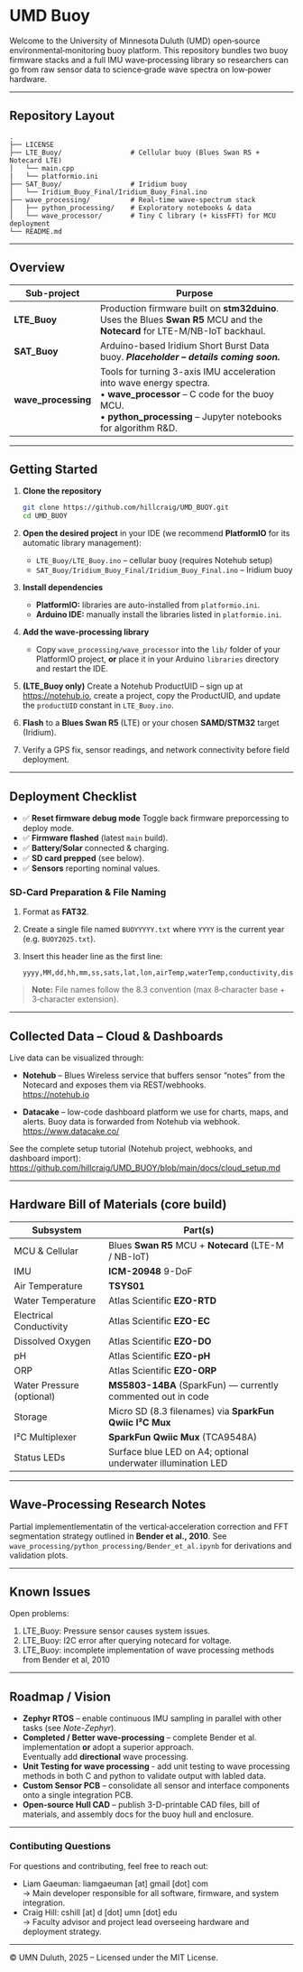 # UMD Buoy

Welcome to the University of Minnesota Duluth (UMD) open‑source environmental‑monitoring buoy platform. This repository bundles two buoy firmware stacks and a full IMU wave‑processing library so researchers can go from raw sensor data to science‑grade wave spectra on low‑power hardware.

---

## Repository Layout

```text
.
├── LICENSE
├── LTE_Buoy/                 # Cellular buoy (Blues Swan R5 + Notecard LTE)
│   └── main.cpp
|   └── platformio.ini
├── SAT_Buoy/                 # Iridium buoy 
│   └── Iridium_Buoy_Final/Iridium_Buoy_Final.ino
├── wave_processing/          # Real‑time wave‑spectrum stack
│   ├── python_processing/    # Exploratory notebooks & data
│   └── wave_processor/       # Tiny C library (+ kissFFT) for MCU deployment
└── README.md
```

---

## Overview

| Sub-project          | Purpose                                                                                                                                                                                                                                   |
|----------------------|--------------------------------------------------------------------------------------------------------------------------------------------------------------------------------------------------------------------------------------------|
| **LTE_Buoy**         | Production firmware built on **stm32duino**. Uses the Blues **Swan R5** MCU and the **Notecard** for LTE-M/NB-IoT backhaul.                                                                                                               |
| **SAT_Buoy**         | Arduino-based Iridium Short Burst Data buoy. ***Placeholder – details coming soon.***                                                                                                               |
| **wave_processing**  | Tools for turning 3-axis IMU acceleration into wave energy spectra.<br>• **wave_processor** – C code for the buoy MCU.<br>• **python_processing** – Jupyter notebooks for algorithm R&D. |

---

## Getting Started

1. **Clone the repository**

   ```bash
   git clone https://github.com/hillcraig/UMD_BUOY.git
   cd UMD_BUOY
   ```

2. **Open the desired project** in your IDE (we recommend **PlatformIO** for its automatic library management):  
   * `LTE_Buoy/LTE_Buoy.ino` – cellular buoy (requires Notehub setup)  
   * `SAT_Buoy/Iridium_Buoy_Final/Iridium_Buoy_Final.ino` – Iridium buoy  

3. **Install dependencies**  
   * **PlatformIO:** libraries are auto-installed from `platformio.ini`.  
   * **Arduino IDE:** manually install the libraries listed in `platformio.ini`.  

4. **Add the wave-processing library**  
   * Copy `wave_processing/wave_processor` into the `lib/` folder of your PlatformIO project, **or** place it in your Arduino `libraries` directory and restart the IDE.  

5. **(LTE_Buoy only)** Create a Notehub ProductUID – sign up at <https://notehub.io>, create a project, copy the ProductUID, and update the `productUID` constant in `LTE_Buoy.ino`.  

6. **Flash** to a **Blues Swan R5** (LTE) or your chosen **SAMD/STM32** target (Iridium).  

7. Verify a GPS fix, sensor readings, and network connectivity before field deployment.

---

## Deployment Checklist

* ✅ **Reset firmware debug mode** Toggle back firmware preporcessing to deploy mode.
* ✅ **Firmware flashed** (latest `main` build).
* ✅ **Battery/Solar** connected & charging.
* ✅ **SD card prepped** (see below).
* ✅ **Sensors** reporting nominal values.

### SD‑Card Preparation & File Naming

1. Format as **FAT32**.
2. Create a single file named `BUOYYYYY.txt` where `YYYY` is the current year (e.g. `BUOY2025.txt`).
3. Insert this header line as the first line:

   ```csv
   yyyy,MM,dd,hh,mm,ss,sats,lat,lon,airTemp,waterTemp,conductivity,dissolvedOxygen,pH,orp,sinr,rssi,pressure,voltage,wave_height,wave_period
   ```

> **Note:** File names follow the 8.3 convention (max 8‑character base + 3‑character extension).

---

## Collected Data – Cloud & Dashboards

Live data can be visualized through:

- **Notehub** – Blues Wireless service that buffers sensor “notes” from the Notecard and exposes them via REST/webhooks.  
  <https://notehub.io>

- **Datacake** – low-code dashboard platform we use for charts, maps, and alerts. Buoy data is forwarded from Notehub via webhook.  
  <https://www.datacake.co/>

See the complete setup tutorial (Notehub project, webhooks, and dashboard import):  
<https://github.com/hillcraig/UMD_BUOY/blob/main/docs/cloud_setup.md>

---

## Hardware Bill of Materials (core build)

| Subsystem                | Part(s)                                                        |
|--------------------------|----------------------------------------------------------------|
| MCU & Cellular           | Blues **Swan R5** MCU + **Notecard** (LTE-M / NB-IoT)          |
| IMU                      | **ICM-20948** 9-DoF                                            |
| Air Temperature          | **TSYS01**                                                     |
| Water Temperature        | Atlas Scientific **EZO-RTD**                                   |
| Electrical Conductivity  | Atlas Scientific **EZO-EC**                                    |
| Dissolved Oxygen         | Atlas Scientific **EZO-DO**                                    |
| pH                       | Atlas Scientific **EZO-pH**                                    |
| ORP                      | Atlas Scientific **EZO-ORP**                                   |
| Water Pressure (optional)| **MS5803-14BA** (SparkFun) — currently commented out in code   |
| Storage                  | Micro SD (8.3 filenames) via **SparkFun Qwiic I²C Mux**        |
| I²C Multiplexer          | **SparkFun Qwiic Mux** (TCA9548A)                              |
| Status LEDs              | Surface blue LED on A4; optional underwater illumination LED   |


---

## Wave‑Processing Research Notes

Partial implementlementatin of the vertical‑acceleration correction and FFT segmentation strategy outlined in **Bender et al., 2010**. See `wave_processing/python_processing/Bender_et_al.ipynb` for derivations and validation plots.


---

## Known Issues

Open problems:

1. LTE_Buoy: Pressure sensor causes system issues.
2. LTE_Buoy: I2C error after querying notecard for voltage.
3. LTE_Buoy: incomplete implementation of wave processing methods from Bender et al, 2010


---

## Roadmap / Vision

* **Zephyr RTOS** – enable continuous IMU sampling in parallel with other tasks (see *Note-Zephyr*).
* **Completed / Better wave-processing** – complete Bender et al. implementation **or** adopt a superior approach.  
  Eventually add **directional** wave processing.
* **Unit Testing for wave processing** - add unit testing to wave processing methods in both C and python to validate output with labled data. 
* **Custom Sensor PCB** – consolidate all sensor and interface components onto a single integration PCB.
* **Open-source Hull CAD** – publish 3-D-printable CAD files, bill of materials, and assembly docs for the buoy hull and enclosure.


---

### Contibuting Questions 

For questions and contributing, feel free to reach out:

- Liam Gaeuman: liamgaeuman [at] gmail [dot] com  
  → Main developer responsible for all software, firmware, and system integration.
- Craig Hill: cshill [at] d [dot] umn [dot] edu  
  → Faculty advisor and project lead overseeing hardware and deployment strategy.

---

© UMN Duluth, 2025 – Licensed under the MIT License.
